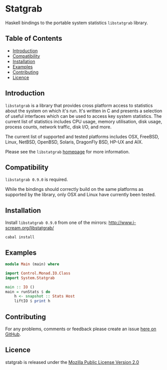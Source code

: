 # Statgrab

Haskell bindings to the portable system statistics `libstatgrab` library.

## Table of Contents

* [Introduction](#introduction)
* [Compatibility](#compatibility)
* [Installation](#installation)
* [Examples](#examples)
* [Contributing](#contributing)
* [Licence](#licence)


## Introduction

`libstatgrab` is a library that provides cross platform access to statistics
about the system on which it's run. It's written in C and presents a selection
of useful interfaces which can be used to access key system statistics.
The current list of statistics includes CPU usage, memory utilisation, disk usage,
process counts, network traffic, disk I/O, and more.

The current list of supported and tested platforms includes OSX, FreeBSD, Linux,
NetBSD, OpenBSD, Solaris, DragonFly BSD, HP-UX and AIX.

Please see the `libstatgrab` [homepage](http://www.i-scream.org/libstatgrab/)
for more information.


## Compatibility

`libstatgrab 0.9.0` is required.

While the bindings should correctly build on the same platforms as supported by
the library, only OSX and Linux have currently been tested.


## Installation

Install `libstatgrab 0.9.0` from one of the mirrors: http://www.i-scream.org/libstatgrab/

```
cabal install
```


## Examples

```haskell
module Main (main) where

import Control.Monad.IO.Class
import System.Statgrab

main :: IO ()
main = runStats $ do
    h <- snapshot :: Stats Host
    liftIO $ print h
```


## Contributing

For any problems, comments or feedback please create an issue [here on GitHub](github.com/brendanhay/statgrab/issues).


## Licence

statgrab is released under the [Mozilla Public License Version 2.0](http://www.mozilla.org/MPL/)
